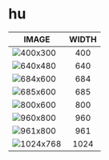# hu

| IMAGE | WIDTH |
|-------|:-----:|
| ![400x300](images/fmd_hu_400x300.jpg) | 400 |
| ![640x480](images/fmd_hu_640x480.jpg) | 640 |
| ![684x600](images/fmd_hu_684x600.jpg) | 684 |
| ![685x600](images/fmd_hu_685x600.jpg) | 685 |
| ![800x600](images/fmd_hu_800x600.jpg) | 800 |
| ![960x800](images/fmd_hu_960x800.jpg) | 960 |
| ![961x800](images/fmd_hu_961x800.jpg) | 961 |
| ![1024x768](images/fmd_hu_1024x768.jpg) | 1024 |

